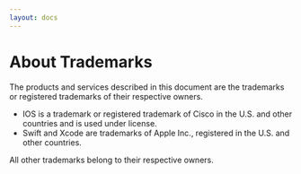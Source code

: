 ```yaml
---
layout: docs
---
```


# About Trademarks

The products and services described in this document are the trademarks or registered trademarks of their respective owners.

* IOS is a trademark or registered trademark of Cisco in the U.S. and other countries and is used under license.
* Swift and Xcode are trademarks of Apple Inc., registered in the U.S. and other countries.

All other trademarks belong to their respective owners.
